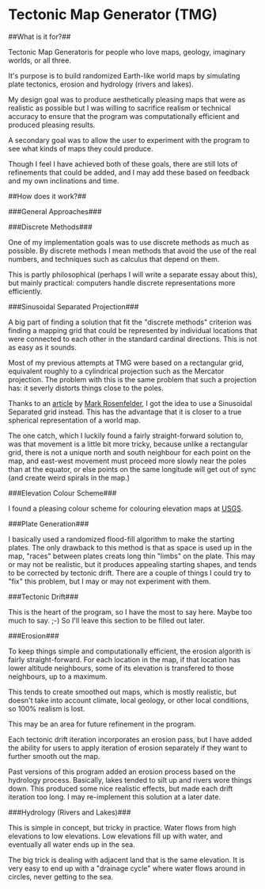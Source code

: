 # Tectonic Map Generator  (TMG)  

##What is it for?##

Tectonic Map Generatoris for people who love maps, geology,  imaginary worlds, or all three.  

It's purpose is to build randomized Earth-like world maps by simulating plate tectonics, erosion and hydrology (rivers and lakes).

My design goal was to produce aesthetically pleasing maps that were as realistic as possible but I was willing to sacrifice realism or technical accuracy to ensure that the program was computationally efficient and produced pleasing results.

A secondary goal was to allow the user to experiment with the program to see what kinds of maps they could produce.

Though I feel I have achieved both of these goals, there are still lots of refinements that could be added, and I may add these based on feedback and my own inclinations and time. 


##How does it work?##

###General Approaches###

###Discrete Methods###

One of my implementation goals was to use discrete methods as much as possible.  By discrete methods I mean methods that avoid the use of the real numbers, and techniques such as calculus that depend on them.

This is partly philosophical (perhaps I will write a separate essay about this), but mainly practical:  computers handle discrete representations more efficiently.

###Sinusoidal Separated Projection###

A big part of finding a solution that fit the "discrete methods" criterion was finding a mapping grid that could be represented by individual locations that were connected to each other in the standard cardinal directions.  This is not as easy as it sounds.

Most of my previous attempts at TMG were based on a rectangular grid, equivalent roughly to a cylindrical projection such as the Mercator projection.  The problem with this is the same problem that such a projection has:  it severly distorts things close to the poles.

Thanks to an [article](http://www.zompist.com/howto3.htm) by [Mark Rosenfelder](www.zompist.com), I got the idea to use a Sinusoidal Separated grid instead.  This has the advantage that it is closer to a true spherical representation of a world map.

The one catch, which I luckily found a fairly straight-forward solution to, was that movement is a little bit more tricky, because unlike a rectangular grid, there is not a unique north and south neighbour for each point on the map, and east-west movement must proceed more slowly near the poles than at the equator, or else points on the same longitude will get out of sync (and create weird spirals in the map.)

###Elevation Colour Scheme###

I found a pleasing colour scheme for colouring elevation maps at [USGS](http://www-atlas.usgs.gov/shadedm.html).

###Plate Generation###

I basically used a randomized flood-fill algorithm to make the starting plates.  The only drawback to this method is that as space is used up in the map, "races" between plates creats long thin "limbs" on the plate.  This may or may not be realistic, but it produces appealing starting shapes, and tends to be corrected by tectonic drift.  There are a couple of things I could try to "fix" this problem, but I may or may not experiment with them.

###Tectonic Drift###

This is the heart of the program, so I have the most to say here.  Maybe too much to say. ;-)  So I'll leave this section to be filled out later.

###Erosion###

To keep things simple and computationally efficient, the erosion algorith is fairly straight-forward.  For each location in the map, if that location has lower altitude neighbours, some of its elevation is transfered to those neighbours, up to a maximum.

This tends to create smoothed out maps, which is mostly realistic, but doesn't take into account climate, local geology, or other local conditions, so 100% realism is lost.

This may be an area for future refinement in the program.

Each tectonic drift iteration incorporates an erosion pass, but I have added the ability for users to apply iteration of erosion separately if they want to further smooth out the map.

Past versions of this program added an erosion process based on the hydrology process.  Basically, lakes tended to silt up and rivers wore things down.  This produced some nice realistic effects, but made each drift iteration too long.  I may re-implement this solution at a later date.

###Hydrology (Rivers and Lakes)###

This is simple in concept, but tricky in practice.  Water flows from high elevations to low elevations.  Low elevations fill up with water, and eventually all water ends up in the sea.

The big trick is dealing with adjacent land that is the same elevation.  It is very easy to end up with a "drainage cycle" where water flows around in circles, never getting to the sea.

